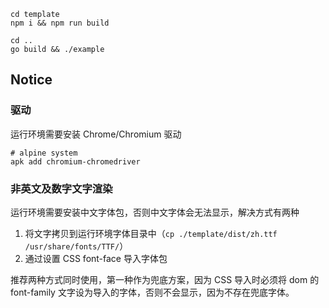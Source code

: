```
cd template
npm i && npm run build

cd ..
go build && ./example
```

## Notice

### 驱动
运行环境需要安装 Chrome/Chromium 驱动
```
# alpine system
apk add chromium-chromedriver
```

### 非英文及数字文字渲染
运行环境需要安装中文字体包，否则中文字体会无法显示，解决方式有两种
1. 将文字拷贝到运行环境字体目录中（`cp ./template/dist/zh.ttf /usr/share/fonts/TTF/`）
2. 通过设置 CSS font-face 导入字体包

推荐两种方式同时使用，第一种作为兜底方案，因为 CSS 导入时必须将 dom 的 font-family 文字设为导入的字体，否则不会显示，因为不存在兜底字体。